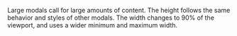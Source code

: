 Large modals call for large amounts of content. The height follows the same
behavior and styles of other modals. The width changes to 90% of the viewport,
and uses a wider minimum and maximum width.
